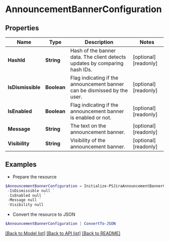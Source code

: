 # AnnouncementBannerConfiguration
## Properties

Name | Type | Description | Notes
------------ | ------------- | ------------- | -------------
**HashId** | **String** | Hash of the banner data. The client detects updates by comparing hash IDs. | [optional] [readonly] 
**IsDismissible** | **Boolean** | Flag indicating if the announcement banner can be dismissed by the user. | [optional] [readonly] 
**IsEnabled** | **Boolean** | Flag indicating if the announcement banner is enabled or not. | [optional] [readonly] 
**Message** | **String** | The text on the announcement banner. | [optional] [readonly] 
**Visibility** | **String** | Visibility of the announcement banner. | [optional] [readonly] 

## Examples

- Prepare the resource
```powershell
$AnnouncementBannerConfiguration = Initialize-PSJiraAnnouncementBannerConfiguration  -HashId null `
 -IsDismissible null `
 -IsEnabled null `
 -Message null `
 -Visibility null
```

- Convert the resource to JSON
```powershell
$AnnouncementBannerConfiguration | ConvertTo-JSON
```

[[Back to Model list]](../README.md#documentation-for-models) [[Back to API list]](../README.md#documentation-for-api-endpoints) [[Back to README]](../README.md)

